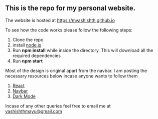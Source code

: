 ## This is the repo for my personal website.
The website is hosted at https://mvashishth.github.io

To see how the code works please follow the following steps:
1. Clone the repo
2. install [node.js](https://nodejs.org/en/download/)
3. Run **npm install** while inside the directory. This will download all the required dependencies
4. Run **npm start**

Most of the design is original apart from the navbar. I am posting the necessary resources below
incase anyone wants to follow them

1. [React](https://www.youtube.com/watch?v=nusgoj74a3Y)
2. [Navbar](https://www.youtube.com/watch?v=biOMz4puGt8)
3. [Dark Mode](https://www.youtube.com/watch?v=MMivyJS49jU)

Incase of any other queries feel free to email me at vashishthmayu@gmail.com